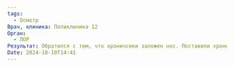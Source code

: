```yaml
---
tags:
  - Осмотр
Врач, клиника: Поликлиника 12
Орган:
  - ЛОР
Результат: Обратился с тем, что хроничсеки заложен нос. Поставили хронический ринит. Дольфин, сложная мазь в нос с глюконатом кальция, Пометазон спрей, отмена сосудосуживающих. К тому сам пользуюсь вставкой в нос когда сплю.
Date: 2024-10-10T14:41
---
```

